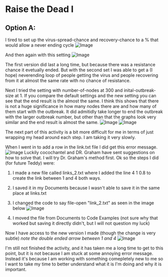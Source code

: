 # Raise the Dead I

## Option A:
  
  I tired to set up the virus-spread-chance and recovery-chance to a % that would allow a never ending cycle  ![Image](Netlogo(3).png)
  
  And then again with this setting ![Image](Netlogo(7).png) 
  
  The first version did last a long time, but because there was a resistance chance it evetually ended. But with the second set I was able to get a (I hope) neverending loop of people getting the virus and people recovering from it at almost the same rate with no chance of resistance. 
  
  Next I tried the setting with number-of-nodes at 300 and inital-outbreak-size at 1. If you compare the default settings and the new setting you can see that the end result is the almost the same. I think this shows that there is not a huge significance in how many nodes there are and how many of them start with the outbreak. It did admitidly take longer to end the outbreak with the larger outbreak number, but other than that the graphs look very similar and the end result is almost the same.
  ![Image](Netlogo(1).png)
  ![Image](Netlogo(2).png)
  
  The next part of this activity is a bit more difficult for me in terms of just wrapping my head around each step. I am taking it very slowly.
  
  When I went in to add a row in the link.txt file I did get this error message. ![Image](Netlogo(4).png) Luckily cocochantel and DR. Graham have sent suggestions on how to solve that. I will try Dr. Graham's method first. 
  Ok so the steps I did (for future Teddy) were: 
  
  1. I made a new file called links_2.txt where I added the line 4 1 0.8 to create the link between 1 and 4 both ways. 
  
  2. I saved it in my Documents because I wasn't able to save it in the same place at links.txt
  
  3. I changed the code to say file-open "link_2.txt" as seen in the image below
  ![Image](Netlogo(6).png)
  
  4. I moved the file from Documents to Code Examples (not sure why that worked but saving it directly didn't, but I will not question my luck)
  
  Now I have access to the new version I made (though the change is very subtle) *note the double ended arrow between 1 and 4*
  ![Image](Netlogo(5).png)
  
  I'm still not finished the activity, and it has taken me a long time to get to this point, but it is not because I am stuck at some annoying error message. Instead it's because I am working with something comepletely new to me so I want to take my time to better understand what it is I'm doing and why it is important. 
  
